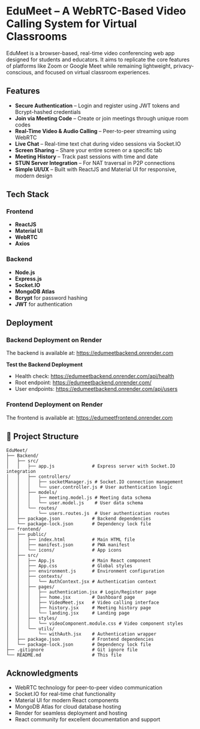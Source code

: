 # EduMeet – A WebRTC-Based Video Calling System for Virtual Classrooms

EduMeet is a browser-based, real-time video conferencing web app designed for students and educators. It aims to replicate the core features of platforms like Zoom or Google Meet while remaining lightweight, privacy-conscious, and focused on virtual classroom experiences.

## Features

* **Secure Authentication** – Login and register using JWT tokens and Bcrypt-hashed credentials
* **Join via Meeting Code** – Create or join meetings through unique room codes
* **Real-Time Video & Audio Calling** – Peer-to-peer streaming using WebRTC
* **Live Chat** – Real-time text chat during video sessions via Socket.IO
* **Screen Sharing** – Share your entire screen or a specific tab
* **Meeting History** – Track past sessions with time and date
* **STUN Server Integration** – For NAT traversal in P2P connections
* **Simple UI/UX** – Built with ReactJS and Material UI for responsive, modern design

## Tech Stack

### Frontend
* **ReactJS**
* **Material UI**
* **WebRTC**
* **Axios**

### Backend
* **Node.js**
* **Express.js**
* **Socket.IO**
* **MongoDB Atlas**
* **Bcrypt** for password hashing
* **JWT** for authentication


## Deployment

### Backend Deployment on Render
The backend is available at: https://edumeetbackend.onrender.com

**Test the Backend Deployment**
* Health check: https://edumeetbackend.onrender.com/api/health
* Root endpoint: https://edumeetbackend.onrender.com/
* User endpoints: https://edumeetbackend.onrender.com/api/users

### Frontend Deployment on Render
The frontend is available at: https://edumeetfrontend.onrender.com

## 📁 Project Structure
```
EduMeet/
├── Backend/
│   ├── src/
│   │   ├── app.js              # Express server with Socket.IO integration
│   │   ├── controllers/
│   │   │   ├── socketManager.js # Socket.IO connection management
│   │   │   └── user.controller.js # User authentication logic
│   │   ├── models/
│   │   │   ├── meeting.model.js # Meeting data schema
│   │   │   └── user.model.js    # User data schema
│   │   └── routes/
│   │       └── users.routes.js  # User authentication routes
│   ├── package.json            # Backend dependencies
│   └── package-lock.json       # Dependency lock file
├── frontend/
│   ├── public/
│   │   ├── index.html          # Main HTML file
│   │   ├── manifest.json       # PWA manifest
│   │   └── icons/              # App icons
│   ├── src/
│   │   ├── App.js              # Main React component
│   │   ├── App.css             # Global styles
│   │   ├── environment.js      # Environment configuration
│   │   ├── contexts/
│   │   │   └── AuthContext.jsx # Authentication context
│   │   ├── pages/
│   │   │   ├── authentication.jsx # Login/Register page
│   │   │   ├── home.jsx        # Dashboard page
│   │   │   ├── VideoMeet.jsx   # Video calling interface
│   │   │   ├── history.jsx     # Meeting history page
│   │   │   └── landing.jsx     # Landing page
│   │   ├── styles/
│   │   │   └── videoComponent.module.css # Video component styles
│   │   └── utils/
│   │       └── withAuth.jsx    # Authentication wrapper
│   ├── package.json            # Frontend dependencies
│   └── package-lock.json       # Dependency lock file
├── .gitignore                  # Git ignore file
└── README.md                   # This file
```

## Acknowledgments
* WebRTC technology for peer-to-peer video communication
* Socket.IO for real-time chat functionality
* Material UI for modern React components
* MongoDB Atlas for cloud database hosting
* Render for seamless deployment and hosting
* React community for excellent documentation and support

